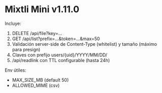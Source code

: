 
# Mixtli Mini v1.11.0
Incluye:
1) DELETE /api/file?key=...
2) GET /api/list?prefix=...&token=...&max=50
3) Validación server-side de Content-Type (whitelist) y tamaño (máximo para presign)
4) Claves con prefijo users/{uid}/YYYY/MM/DD/
5) /api/readlink con TTL configurable (hasta 24h)

Env útiles:
- MAX_SIZE_MB (default 50)
- ALLOWED_MIME (csv)
